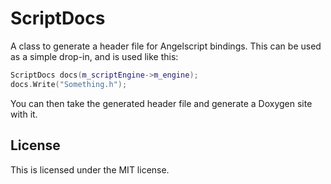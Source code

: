 # ScriptDocs

A class to generate a header file for Angelscript bindings. This can be used as a simple drop-in, and is used like this:

```C++
ScriptDocs docs(m_scriptEngine->m_engine);
docs.Write("Something.h");
```

You can then take the generated header file and generate a Doxygen site with it.

## License

This is licensed under the MIT license.
